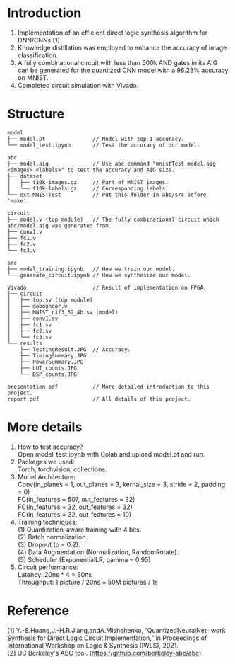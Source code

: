 # Introduction
1. Implementation of an efficient direct logic synthesis algorithm for DNN/CNNs [1].
2. Knowledge distillation was employed to enhance the accuracy of image classification.
3. A fully combinational circuit with less than 500k AND gates in its AIG can be generated for the quantized CNN model with a 96.23% accuracy on MNIST.
4. Completed circuit simulation with Vivado.
# Structure
```
model
├── model.pt               // Model with top-1 accuracy.
└── model_test.ipynb       // Test the accuracy of our model.

abc
├── model.aig              // Use abc command "mnistTest model.aig <images> <labels>" to test the accuracy and AIG size.
├── dataset
│   ├── t10k-images.gz     // Part of MNIST images.
│   └── t10k-labels.gz     // Corresponding labels.
└── ext-MNISTTest          // Put this folder in abc/src before 'make'.

circuit
├── model.v (top module)   // The fully combinational circuit which abc/model.aig was generated from.
├── conv1.v
├── fc1.v
├── fc2.v
└── fc3.v

src
├── model_training.ipynb   // How we train our model.
└── generate_circuit.ipynb // How we synthesize our model.

Vivado                     // Result of implementation on FPGA.
├── circuit
│   ├── top.sv (top module)
│   ├── debouncer.v
│   ├── MNIST_c1f3_32_4b.sv (model)
│   ├── conv1.sv
│   ├── fc1.sv
│   ├── fc2.sv
│   └── fc3.sv
└── results
    ├── TestingResult.JPG  // Accuracy.
    ├── TimingSummary.JPG
    ├── PowerSummary.JPG
    ├── LUT_counts.JPG
    └── DSP_counts.JPG

presentation.pdf           // More detailed introduction to this project.
report.pdf                 // All details of this project.
```
# More details
1. How to test accuracy? <br>
   Open model_test.ipynb with Colab and upload model.pt and run. <br>
2. Packages we used: <br>
   Torch, torchvision, collections. <br>
3. Model Architecture: <br>
   Conv(in_planes = 1, out_planes = 3, kernal_size = 3, stride = 2, padding = 0) <br>
   FC(in_features = 507, out_features = 32) <br>
   FC(in_features = 32, out_features = 32) <br>
   FC(in_features = 32, out_features = 10) <br>
4. Training techniques: <br>
   (1) Quantization-aware training with 4 bits. <br>
   (2) Batch normalization. <br>
   (3) Dropout (p = 0.2). <br>
   (4) Data Augmentation (Normalization, RandomRotate). <br>
   (5) Scheduler (ExponentialLR, gamma = 0.95) <br>
5. Circuit performance: <br>
   Latency:    20ns * 4 = 80ns <br>
   Throughput: 1 picture / 20ns = 50M pictures / 1s <br>
# Reference
[1] Y.-S.Huang,J.-H.R.Jiang,andA.Mishchenko, ”QuantizedNeuralNet- work Synthesis for Direct Logic Circuit Implementation,” in Proceedings of International Workshop on Logic & Synthesis (IWLS), 2021. <br>
[2] UC Berkeley's ABC tool. (https://github.com/berkeley-abc/abc)
